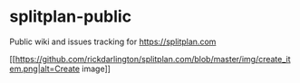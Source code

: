 # splitplan-public
Public wiki and issues tracking for https://splitplan.com

[[https://github.com/rickdarlington/splitplan.com/blob/master/img/create_item.png|alt=Create image]]
